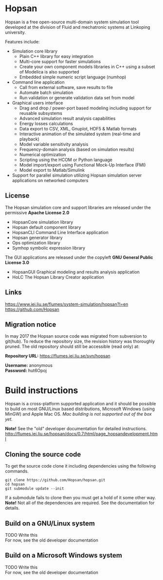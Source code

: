 # Hopsan

Hopsan is a free open-source multi-domain system simulation tool developed at the division of Fluid and mechatronic systems at Linkoping university.

Features include:

* Simulation core library
    * Plain C++ library for easy integration
    * Multi-core support for faster simulations
    * Create your own component models libraries in C++
      using a subset of Modelica is also supported
    * Embedded simple numeric script language (numhop)
* Command line application
    * Call from external software, save results to file
    * Automate batch simulation
    * Run validation or generate validation data set from model
* Graphical users interface 
    * Drag and drop / power-port based modeling including support for reusable subsystems
    * Advanced simulation result analysis capabilities
    * Energy losses calculations 
    * Data export to CSV, XML, Gnuplot, HDF5 & Matlab formats 
    * Interactive animation of the simulated system (real-time and playback)   
    * Model variable sensitivity analysis
    * Frequency-domain analysis (based on simulation results)
    * Numerical optimization
    * Scripting using the HCOM or Python language
    * Model import/export using Functional Mock-Up Interface (FMI)
    * Model export to Matlab/Simulink
* Support for parallel simulation utilizing Hopsan simulation server applications on networked computers

## License

The Hopsan simulation core and support libraries are released under the permissive **Apache License 2.0**
* HopsanCore simulation library
* Hopsan default component library
* HopsanCLI Command Line Interface application
* Hopsan generator library
* Ops optimization library
* Symhop symbolic expression library

The GUI applications are released under the copyleft **GNU General Public License 3.0**
* HopsanGUI Graphical modeling and results analysis application
* HoLC The Hopsan Library Creator application

## Links

https://www.iei.liu.se/flumes/system-simulation/hopsan?l=en  
https://github.com/Hopsan


## Migration notice

In may 2017 the Hopsan source code was migrated from subversion to git(hub).
To reduce the repository size, the revision history was thoroughly pruned.
The old repository should still be accessible (read only) at:

**Repository URL:** https://flumes.iei.liu.se/svn/hopsan

**Username:** anonymous  
**Password:** hut6Opoj

# Build instructions

Hopsan is a cross-platform supported application and it should be possible to build
on most GNU/Linux based distributions, Microsoft Windows (using MinGW) and Apple Mac OS.
*Mac building is not supported out of the box yet.*

**Note!** See the "old" developer documentation for detailed instructions.
http://flumes.iei.liu.se/hopsan/docs/0.7/html/page_hopsandevelopment.html

## Cloning the source code
To get the source code clone it including dependencies using the following commands.
```
git clone https://github.com/Hopsan/hopsan.git
cd hopsan
git submodule update --init 
```
If a submodule fails to clone then you must get a hold of it some other way.
**Note!** Not all of the dependencies are required. See the documentation for details.

## Build on a GNU/Linux system
TODO Write this  
For now, see the old developer documentation

## Build on a Microsoft Windows system
TODO Write this  
For now, see the old developer documentation